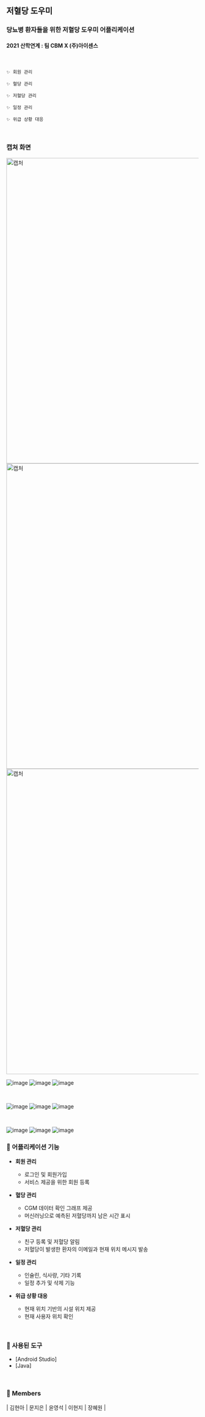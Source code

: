 ## 저혈당 도우미
### 당뇨병 환자들을 위한 저혈당 도우미 어플리케이션
#### 2021 산학연계 : 팀 CBM X (주)아이센스

<br>

```
✨ 회원 관리

✨ 혈당 관리

✨ 저혈당 관리

✨ 일정 관리

✨ 위급 상황 대응
```
<br>

### 캡쳐 화면

<img width="800" alt="캡처" src="https://user-images.githubusercontent.com/65345381/120105180-ccc85880-c192-11eb-9306-41af9deec3d4.png">
<img width="800" alt="캡처" src="https://user-images.githubusercontent.com/65345381/120105230-05683200-c193-11eb-859f-1e9d16671cc0.png">
<img width="800" alt="캡처" src="https://user-images.githubusercontent.com/65345381/120105236-0bf6a980-c193-11eb-881a-a0a2220c609f.png">

<br>

![image](https://user-images.githubusercontent.com/65345381/120105237-1022c700-c193-11eb-81b3-d2c54fb64f14.png)
![image](https://user-images.githubusercontent.com/65345381/120105240-11ec8a80-c193-11eb-8b3c-fd6eb59e3be4.png)
![image](https://user-images.githubusercontent.com/65345381/120105250-1d3fb600-c193-11eb-98ff-a5dadca48258.png)

<br>

![image](https://user-images.githubusercontent.com/65345381/120105256-23359700-c193-11eb-9c51-f19bbda59379.png)
![image](https://user-images.githubusercontent.com/65345381/120105257-24ff5a80-c193-11eb-983f-78b2826de3e6.png)
![image](https://user-images.githubusercontent.com/65345381/120105261-2761b480-c193-11eb-958c-3a897b088726.png)

<br>

![image](https://user-images.githubusercontent.com/65345381/120105265-2c266880-c193-11eb-97a9-aed9fab8afe7.png)
![image](https://user-images.githubusercontent.com/65345381/120105268-2df02c00-c193-11eb-82fc-869da82da03c.png)
![image](https://user-images.githubusercontent.com/65345381/120105271-3183b300-c193-11eb-9633-8a9bcf07dd07.png)




### 📒 어플리케이션 기능
- **회원 관리**
	- 로그인 및 회원가입
	- 서비스 제공을 위한 회원 등록
	
- **혈당 관리**
	- CGM 데이터 확인 그래프 제공 
	- 머신러닝으로 예측된 저혈당까지 남은 시간 표시
	
- **저혈당 관리**
	- 친구 등록 및 저혈당 알림
  - 저혈당이 발생한 환자의 이메일과 현재 위치 메시지 발송

- **일정 관리**
	- 인슐린, 식사량, 기타 기록
  - 일정 추가 및 삭제 기능
  
- **위급 상황 대응**
	- 현재 위치 기반의 시설 위치 제공
  - 현재 사용자 위치 확인

<br>

### 📙 사용된 도구

* [Android Studio]
* [Java]

<br>

### 📘 Members
| 김현아 | 문지은 | 윤영석 | 이현지 | 장혜원 |
